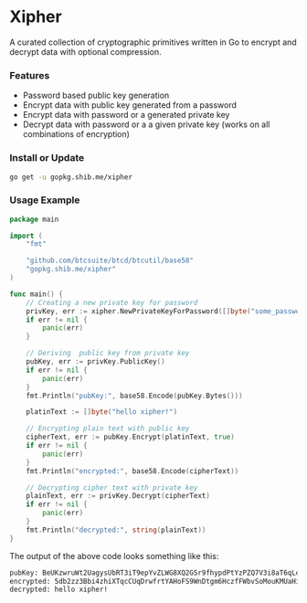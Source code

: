 # Xipher

A curated collection of cryptographic primitives written in Go to encrypt and decrypt data with optional compression.

### Features
- Password based public key generation
- Encrypt data with public key generated from a password
- Encrypt data with password or a generated private key
- Decrypt data with password or a a given private key (works on all combinations of encryption)

### Install or Update
```bash
go get -u gopkg.shib.me/xipher
```

### Usage Example
```go
package main

import (
	"fmt"

	"github.com/btcsuite/btcd/btcutil/base58"
	"gopkg.shib.me/xipher"
)

func main() {
    // Creating a new private key for password
	privKey, err := xipher.NewPrivateKeyForPassword([]byte("some_password"))
	if err != nil {
		panic(err)
	}

    // Deriving  public key from private key
	pubKey, err := privKey.PublicKey()
	if err != nil {
		panic(err)
	}
	fmt.Println("pubKey:", base58.Encode(pubKey.Bytes()))

	platinText := []byte("hello xipher!")

    // Encrypting plain text with public key
	cipherText, err := pubKey.Encrypt(platinText, true)
	if err != nil {
		panic(err)
	}
	fmt.Println("encrypted:", base58.Encode(cipherText))

    // Decrypting cipher text with private key
	plainText, err := privKey.Decrypt(cipherText)
	if err != nil {
		panic(err)
	}
	fmt.Println("decrypted:", string(plainText))
}
```
The output of the above code looks something like this:
```bash
pubKey: BeUKzwruWt2UagysUbRT3iT9epYvZLWG8XQ2GSr9fhypdPtYzPZQ7V3i8aT6qLokdjcAXo
encrypted: 5db2zz3Bbi4zhiXTqcCUqDrwfrtYAHoFS9WnDtgm6HczfFWbvSoMouKMUaHisTbnkcWbck3sCkahc4xvgNtZjFR2KWzZC56MRi2oq4NhxkjnDh8oAFPhGpKpBb17nCq7nCRxXaqeLBumhe6
decrypted: hello xipher!
```